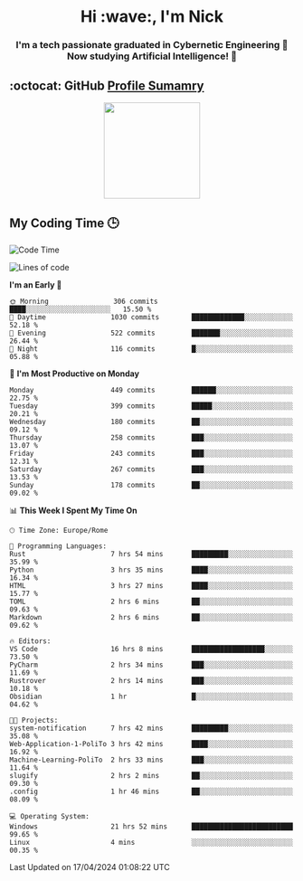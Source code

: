 <h1 align="center">Hi :wave:, I'm Nick</h1>

<h3 align="center">I'm a tech passionate graduated in Cybernetic Engineering 🤖<br>
Now studying Artificial Intelligence! 🧠</h3>


## :octocat: GitHub <a href="https://github.com/vn7n24fzkq/github-profile-summary-cards">Profile Sumamry</a>

<p align="center">
   <img style="height:170px;display:inline-block"  src="http://github-profile-summary-cards.vercel.app/api/cards/profile-details?username=CodeClimberNT&theme=github_dark" />
<!--    <img style="height:170px;display:inline-block"  src="http://github-profile-summary-cards.vercel.app/api/cards/repos-per-language?username=CodeClimberNT&theme=github_dark&exclude=" /> -->
</p>

 ## My Coding Time 🕒
 
<!--START_SECTION:waka-->
![Code Time](http://img.shields.io/badge/Code%20Time-164%20hrs%2026%20mins-blue)

![Lines of code](https://img.shields.io/badge/From%20Hello%20World%20I%27ve%20Written-2.5%20million%20lines%20of%20code-blue)

**I'm an Early 🐤** 

```text
🌞 Morning                306 commits         ████░░░░░░░░░░░░░░░░░░░░░   15.50 % 
🌆 Daytime                1030 commits        █████████████░░░░░░░░░░░░   52.18 % 
🌃 Evening                522 commits         ███████░░░░░░░░░░░░░░░░░░   26.44 % 
🌙 Night                  116 commits         █░░░░░░░░░░░░░░░░░░░░░░░░   05.88 % 
```
📅 **I'm Most Productive on Monday** 

```text
Monday                   449 commits         ██████░░░░░░░░░░░░░░░░░░░   22.75 % 
Tuesday                  399 commits         █████░░░░░░░░░░░░░░░░░░░░   20.21 % 
Wednesday                180 commits         ██░░░░░░░░░░░░░░░░░░░░░░░   09.12 % 
Thursday                 258 commits         ███░░░░░░░░░░░░░░░░░░░░░░   13.07 % 
Friday                   243 commits         ███░░░░░░░░░░░░░░░░░░░░░░   12.31 % 
Saturday                 267 commits         ███░░░░░░░░░░░░░░░░░░░░░░   13.53 % 
Sunday                   178 commits         ██░░░░░░░░░░░░░░░░░░░░░░░   09.02 % 
```


📊 **This Week I Spent My Time On** 

```text
🕑︎ Time Zone: Europe/Rome

💬 Programming Languages: 
Rust                     7 hrs 54 mins       █████████░░░░░░░░░░░░░░░░   35.99 % 
Python                   3 hrs 35 mins       ████░░░░░░░░░░░░░░░░░░░░░   16.34 % 
HTML                     3 hrs 27 mins       ████░░░░░░░░░░░░░░░░░░░░░   15.77 % 
TOML                     2 hrs 6 mins        ██░░░░░░░░░░░░░░░░░░░░░░░   09.63 % 
Markdown                 2 hrs 6 mins        ██░░░░░░░░░░░░░░░░░░░░░░░   09.62 % 

🔥 Editors: 
VS Code                  16 hrs 8 mins       ██████████████████░░░░░░░   73.50 % 
PyCharm                  2 hrs 34 mins       ███░░░░░░░░░░░░░░░░░░░░░░   11.69 % 
Rustrover                2 hrs 14 mins       ███░░░░░░░░░░░░░░░░░░░░░░   10.18 % 
Obsidian                 1 hr                █░░░░░░░░░░░░░░░░░░░░░░░░   04.62 % 

🐱‍💻 Projects: 
system-notification      7 hrs 42 mins       █████████░░░░░░░░░░░░░░░░   35.08 % 
Web-Application-1-PoliTo 3 hrs 42 mins       ████░░░░░░░░░░░░░░░░░░░░░   16.92 % 
Machine-Learning-PoliTo  2 hrs 33 mins       ███░░░░░░░░░░░░░░░░░░░░░░   11.64 % 
slugify                  2 hrs 2 mins        ██░░░░░░░░░░░░░░░░░░░░░░░   09.30 % 
.config                  1 hr 46 mins        ██░░░░░░░░░░░░░░░░░░░░░░░   08.09 % 

💻 Operating System: 
Windows                  21 hrs 52 mins      █████████████████████████   99.65 % 
Linux                    4 mins              ░░░░░░░░░░░░░░░░░░░░░░░░░   00.35 % 
```


 Last Updated on 17/04/2024 01:08:22 UTC
<!--END_SECTION:waka-->

